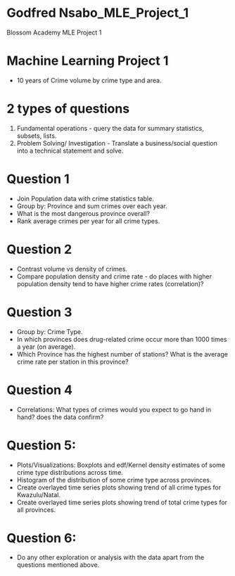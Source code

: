 # Godfred Nsabo_MLE_Project_1
Blossom Academy MLE Project 1

# Machine Learning Project 1
- 10 years of Crime volume by crime type and area.
# 2 types of questions
1. Fundamental operations - query the data for summary statistics,
subsets, lists.
2. Problem Solving/ Investigation - Translate a business/social question
into a technical statement and solve.
# Question 1
- Join Population data with crime statistics table.
- Group by: Province and sum crimes over each year.
- What is the most dangerous province overall?
- Rank average crimes per year for all crime types.
# Question 2
- Contrast volume vs density of crimes.
- Compare population density and crime rate - do places with higher
population density tend to have higher crime rates (correlation)?
# Question 3
- Group by: Crime Type.
- In which provinces does drug-related crime occur more than 1000
times a year (on average).
- Which Province has the highest number of stations? What is the
average crime rate per station in this province?
# Question 4
- Correlations: What types of crimes would you expect to go hand in
hand? does the data confirm?
# Question 5:
- Plots/Visualizations: Boxplots and edf/Kernel density estimates of
some crime type distributions across time.
- Histogram of the distribution of some crime type across provinces.
- Create overlayed time series plots showing trend of all crime types
for Kwazulu/Natal.
- Create overlayed time series plots showing trend of total crime types
for all provinces.
# Question 6:
- Do any other exploration or analysis with the data apart from the
questions mentioned above.
